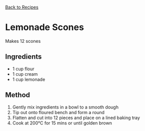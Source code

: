 [Back to Recipes](.)  
# Lemonade Scones  
Makes 12 scones

## Ingredients
- 1 cup flour
- 1 cup cream
- 1 cup lemonade
  
## Method
1. Gently mix ingredients in a bowl to a smooth dough 
1. Tip out onto floured bench and form a round
1. Flatten and cut into 12 pieces and place on a lined baking tray
1. Cook at 200&deg;C for 15 mins or until golden brown
